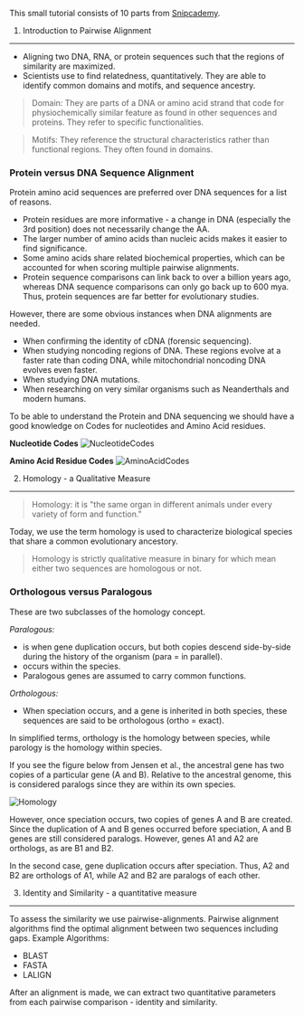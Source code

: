 

This small tutorial consists of 10 parts from [Snipcademy](http://binf.snipcademy.com/lessons/pairwise-alignment).


1. Introduction to Pairwise Alignment
---

 - Aligning two DNA, RNA, or protein sequences such that the regions of similarity are maximized.
 - Scientists use to find relatedness, quantitatively. They are able to identify common domains and motifs, and sequence ancestry.

> Domain: They are parts of a DNA or amino acid strand that code for physiochemically similar feature as found in other sequences and proteins. They refer to specific functionalities.

> Motifs: They reference the structural characteristics rather than functional regions. They often found in domains.


### Protein versus DNA Sequence Alignment
Protein amino acid sequences are preferred over DNA sequences for a list of reasons.

- Protein residues are more informative - a change in DNA (especially the 3rd position) does not necessarily change the AA.
- The larger number of amino acids than nucleic acids makes it easier to find significance.
- Some amino acids share related biochemical properties, which can be accounted for when scoring multiple pairwise alignments.
- Protein sequence comparisons can link back to over a billion years ago, whereas DNA sequence comparisons can only go back up to 600 mya. Thus, protein sequences are far better for evolutionary studies.

However, there are some obvious instances when DNA alignments are needed.

- When confirming the identity of cDNA (forensic sequencing).
- When studying noncoding regions of DNA. These regions evolve at a faster rate than coding DNA, while mitochondrial noncoding DNA evolves even faster.
- When studying DNA mutations.
- When researching on very similar organisms such as Neanderthals and modern humans.

To be able to understand the Protein and DNA sequencing we should have a good knowledge on Codes for nucleotides and Amino Acid residues.

__Nucleotide Codes__
![NucleotideCodes](https://github.com/eneskemalergin/eneskemalergin.github.io/blob/master/images/NucleotideCodes.png)


__Amino Acid Residue Codes__
![AminoAcidCodes](https://github.com/eneskemalergin/eneskemalergin.github.io/blob/master/images/AminoAcidResidue.png)

2. Homology - a Qualitative Measure
---

> Homology: it is "the same organ in different animals under every variety of form and function."

Today, we use the term homology is used to characterize biological species that share a common evolutionary ancestory.

> Homology is strictly qualitative measure in binary for which mean either two sequences are homologous or not.

### Orthologous versus Paralogous
These are two subclasses of the homology concept.

_Paralogous:_
  - is when gene duplication occurs, but both copies descend side-by-side during the history of the organism (para = in parallel).
  -  occurs within the species.
  - Paralogous genes are assumed to carry common functions.

_Orthologous:_
  -  When speciation occurs, and a gene is inherited in both species, these sequences are said to be orthologous (ortho = exact).

In simplified terms, orthology is the homology between species, while parology is the homology within species.

If you see the figure below from Jensen et al., the ancestral gene has two copies of a particular gene (A and B). Relative to the ancestral genome, this is considered paralogs since they are within its own species.

![Homology](https://github.com/eneskemalergin/eneskemalergin.github.io/blob/master/images/Homology.png)

However, once speciation occurs, two copies of genes A and B are created. Since the duplication of A and B genes occurred before speciation, A and B genes are still considered paralogs. However, genes A1 and A2 are orthologs, as are B1 and B2.

In the second case, gene duplication occurs after speciation. Thus, A2 and B2 are orthologs of A1, while A2 and B2 are paralogs of each other.

3. Identity and Similarity - a quantitative measure
---

To assess the similarity we use pairwise-alignments. Pairwise alignment algorithms find the optimal alignment between two sequences including gaps. Example Algorithms:

 - BLAST
 - FASTA
 - LALIGN

After an alignment is made, we can extract two quantitative parameters from each pairwise comparison - identity and similarity.
